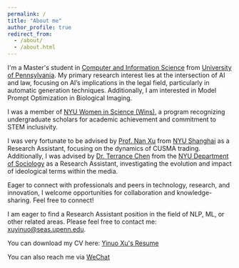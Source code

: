```yaml
---
permalink: /
title: "About me"
author_profile: true
redirect_from: 
  - /about/
  - /about.html
---
```


I'm a Master's student in [Computer and Information Science](https://www.cis.upenn.edu/) from [University of Pennsylvania](https://www.upenn.edu/). My primary research interest lies at the intersection of AI and law, focusing on AI’s implications in the legal field, particularly in automatic generation techniques. Additionally, I am interested in Model Prompt Optimization in Biological Imaging.

I was a member of [NYU Women in Science (Wins)](https://cas.nyu.edu/wins.html), a program recognizing undergraduate scholars for academic achievement and commitment to STEM inclusivity. 

I was very fortunate to be advised by [Prof. Nan Xu](https://shanghai.nyu.edu/academics/faculty/directory/nan-xu) from [NYU Shanghai](https://econ.shanghai.nyu.edu/) as a Research Assistant, focusing on the dynamics of CUSMA trading. Additionally, I was advised by [Dr. Terrance Chen](https://as.nyu.edu/departments/sociology/people/current-phd-students/chen--terrence.html) from the [NYU Department of Sociology](https://as.nyu.edu/departments/sociology.html) as a Research Assistant, investigating the evolution and impact of ideological terms within the media.

Eager to connect with professionals and peers in technology, research, and innovation, I welcome opportunities for collaboration and knowledge-sharing. Feel free to connect!

I am eager to find a Research Assistant position in the field of NLP, ML, or other related areas. Please feel free to contact me: [xuyinuo@seas.upenn.edu](javascript:copyToClipboard('xuyinuo@seas.upenn.edu')).

<script>
function copyToClipboard(text) {
  navigator.clipboard.writeText(text).then(function() {
    alert('Email address copied to clipboard');
  }, function(err) {
    console.error('Could not copy text: ', err);
  });
}
</script>

You can download my CV here: [Yinuo Xu's Resume](../assets/Final_Resume_Yinuo_Xu.pdf)

You can also reach me via [ WeChat](../images/wechat.jpg)
